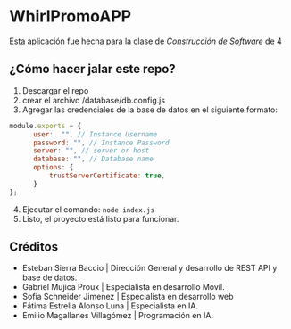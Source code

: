 # WhirlPromoAPP
 Esta aplicación fue hecha para la clase de *Construcción de Software* de 4


## ¿Cómo hacer jalar este repo?
1. Descargar el repo
2. crear el archivo /database/db.config.js
3. Agregar las credenciales de la base de datos en el siguiente formato:

```js
module.exports = {
      user:  "", // Instance Username
      password: "", // Instance Password
      server: "", // server or host
      database: "", // Database name
      options: {
          trustServerCertificate: true,
      }
};
```
4. Ejecutar el comando:  `node index.js`
5. Listo, el proyecto está listo para funcionar.

## Créditos
- Esteban Sierra Baccio | Dirección General y desarrollo de REST API y base de datos.
- Gabriel Mujica Proux | Especialista en desarrollo Móvil.
- Sofia Schneider Jimenez | Especialista en desarrollo web
- Fátima Estrella Alonso Luna | Especialista en IA.
- Emilio Magallanes Villagómez | Programación en IA. 